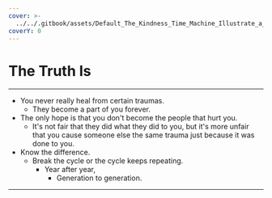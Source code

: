 ```yaml
---
cover: >-
  ../../.gitbook/assets/Default_The_Kindness_Time_Machine_Illustrate_a_time_machine_th_0_758f4fc0-a991-4d91-968d-621311868a07_1.jpg
coverY: 0
---
```


# The Truth Is

***

* You never really heal from certain traumas.
  * They become a part of you forever.
* The only hope is that you don't become the people that hurt you.
  * It's not fair that they did what they did to you, but it's more unfair that you cause someone else the same trauma just because it was done to you.
* Know the difference.
  * Break the cycle or the cycle keeps repeating.
    * Year after year,
      * Generation to generation.

***
